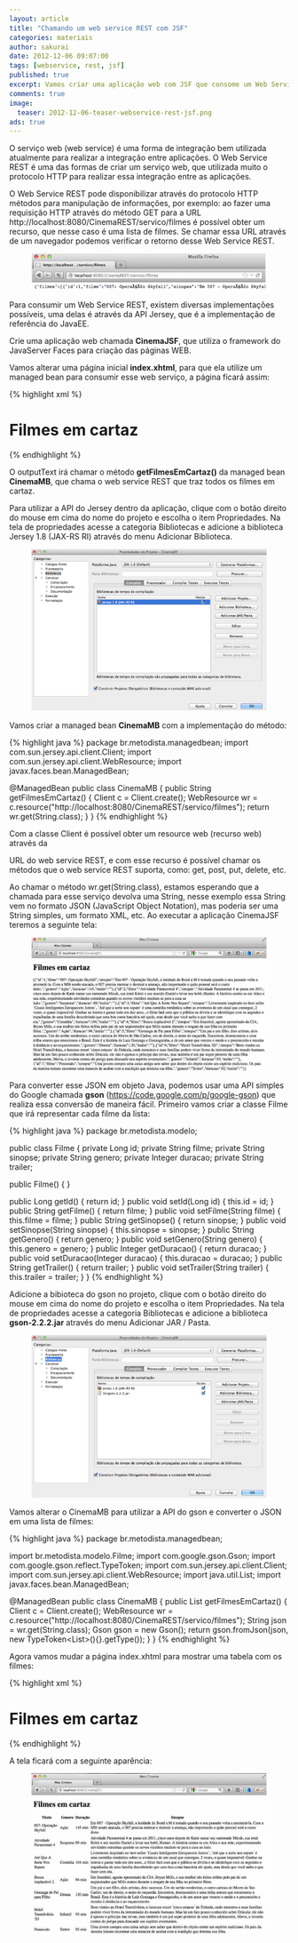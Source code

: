 ```yaml
---
layout: article
title: "Chamando um web service REST com JSF"
categories: materiais
author: sakurai
date: 2012-12-06 09:07:00
tags: [webservice, rest, jsf]
published: true
excerpt: Vamos criar uma aplicação web com JSF que consome um Web Service REST.
comments: true
image:
  teaser: 2012-12-06-teaser-webservice-rest-jsf.png
ads: true
---
```


O serviço web (web service) é uma forma de integração bem utilizada atualmente para realizar a integração entre aplicações. O Web Service REST é uma das formas de criar um serviço web, que utilizada muito o protocolo HTTP para realizar essa integração entre as aplicações.

O Web Service REST pode disponibilizar através do protocolo HTTP métodos para manipulação de informações, por exemplo: ao fazer uma requisição HTTP através do método GET para a URL http://localhost:8080/CinemaREST/servico/filmes é possível obter um recurso, que nesse caso é uma lista de filmes. Se chamar essa URL através de um navegador podemos verificar o retorno desse Web Service REST.

<figure>
    <a href="/images/2012-12-06-webservice-rest-jsf-01.png"><img src="/images/2012-12-06-webservice-rest-jsf-01.png" alt=""></a>
</figure>

Para consumir um Web Service REST, existem diversas implementações possíveis, uma delas é através da API Jersey, que é a implementação de referência do JavaEE.

Crie uma aplicação web chamada **CinemaJSF**, que utiliza o framework do JavaServer Faces para criação das páginas WEB.

Vamos alterar uma página inicial **index.xhtml**, para que ela utilize um managed bean para consumir esse web serviço, a página ficará assim:

{% highlight xml %}
<?xml version='1.0' encoding='UTF-8' ?>
<!DOCTYPE html PUBLIC "-//W3C//DTD XHTML 1.0 Transitional//EN"
"http://www.w3.org/TR/xhtml1/DTD/xhtml1-transitional.dtd">
<html xmlns="http://www.w3.org/1999/xhtml"
      xmlns:h="http://java.sun.com/jsf/html">
  <h:head>
    <title>Meu Cinema</title>
  </h:head>
  <h:body>
    <h1>Filmes em cartaz</h1>
    <h:outputText value="#{cinemaMB.filmesEmCartaz}"/>
  </h:body>
</html>
{% endhighlight %}

O outputText irá chamar o método **getFilmesEmCartaz()** da managed bean **CinemaMB**, que chama o web service REST que traz todos os filmes em cartaz.

Para utilizar a API do Jersey dentro da aplicação, clique com o botão direito do mouse em cima do nome do projeto e escolha o item Propriedades. Na tela de propriedades acesse a categoria Bibliotecas e adicione a biblioteca Jersey 1.8 (JAX-RS RI) através do menu Adicionar Biblioteca.

<figure>
    <a href="/images/2012-12-06-webservice-rest-jsf-02.png"><img src="/images/2012-12-06-webservice-rest-jsf-02.png" alt=""></a>
</figure>

Vamos criar a managed bean **CinemaMB** com a implementação do método:

{% highlight java %}
package br.metodista.managedbean;
import com.sun.jersey.api.client.Client;
import com.sun.jersey.api.client.WebResource;
import javax.faces.bean.ManagedBean;

@ManagedBean
public class CinemaMB {
  public String getFilmesEmCartaz() {
    Client c = Client.create();
    WebResource wr = c.resource("http://localhost:8080/CinemaREST/servico/filmes");
    return wr.get(String.class);
  }
}
{% endhighlight %}

Com a classe Client é possível obter um resource web (recurso web) através da

URL do web service REST, e com esse recurso é possível chamar os métodos que o web service REST suporta, como: get, post, put, delete, etc.

Ao chamar o método wr.get(String.class), estamos esperando que a chamada para esse serviço devolva uma String, nesse exemplo essa String vem no formato JSON (JavaScript Object Notation), mas poderia ser uma String simples, um formato XML, etc. Ao executar a aplicação CinemaJSF teremos a seguinte tela:

<figure>
    <a href="/images/2012-12-06-webservice-rest-jsf-03.png"><img src="/images/2012-12-06-webservice-rest-jsf-03.png" alt=""></a>
</figure>

Para converter esse JSON em objeto Java, podemos usar uma API simples do Google chamada **gson** (https://code.google.com/p/google-gson) que realiza essa conversão de maneira fácil. Primeiro vamos criar a classe Filme que irá representar cada filme da lista:

{% highlight java %}
package br.metodista.modelo;

public class Filme {
  private Long id;
  private String filme;
  private String sinopse;
  private String genero;
  private Integer duracao;
  private String trailer;

  public Filme() {
  }

  public Long getId() {
    return id;
  }
  public void setId(Long id) {
    this.id = id;
  }
  public String getFilme() {
    return filme;
  }
  public void setFilme(String filme) {
    this.filme = filme;
  }
  public String getSinopse() {
    return sinopse;
  }
  public void setSinopse(String sinopse) {
    this.sinopse = sinopse;
  }
  public String getGenero() {
    return genero;
  }
  public void setGenero(String genero) {
    this.genero = genero;
  }
  public Integer getDuracao() {
    return duracao;
  }
  public void setDuracao(Integer duracao) {
    this.duracao = duracao;
  }
  public String getTrailer() {
    return trailer;
  }
  public void setTrailer(String trailer) {
    this.trailer = trailer;
  }
}
{% endhighlight %}

Adicione a bibioteca do gson no projeto, clique com o botão direito do mouse em cima do nome do projeto e escolha o item Propriedades. Na tela de propriedades acesse a categoria Bibliotecas e adicione a biblioteca **gson-2.2.2.jar** através do menu Adicionar JAR / Pasta.

<figure>
    <a href="/images/2012-12-06-webservice-rest-jsf-04.png"><img src="/images/2012-12-06-webservice-rest-jsf-04.png" alt=""></a>
</figure>

Vamos alterar o CinemaMB para utilizar a API do gson e converter o JSON em uma lista de filmes:

{% highlight java %}
package br.metodista.managedbean;

import br.metodista.modelo.Filme;
import com.google.gson.Gson;
import com.google.gson.reflect.TypeToken;
import com.sun.jersey.api.client.Client;
import com.sun.jersey.api.client.WebResource;
import java.util.List;
import javax.faces.bean.ManagedBean;

@ManagedBean
public class CinemaMB {
  public List<Filme> getFilmesEmCartaz() {
    Client c = Client.create();
    WebResource wr = c.resource("http://localhost:8080/CinemaREST/servico/filmes");
    String json = wr.get(String.class);
    Gson gson = new Gson();
    return gson.fromJson(json, new TypeToken<List<Filme>>(){}.getType());
  }
}
{% endhighlight %}

Agora vamos mudar a página index.xhtml para mostrar uma tabela com os filmes:

{% highlight xml %}
<?xml version='1.0' encoding='UTF-8' ?>
<!DOCTYPE html PUBLIC "-//W3C//DTD XHTML 1.0 Transitional//EN"
"http://www.w3.org/TR/xhtml1/DTD/xhtml1-transitional.dtd">
<html xmlns="http://www.w3.org/1999/xhtml"
      xmlns:h="http://java.sun.com/jsf/html"
      xmlns:f="http://java.sun.com/jsf/core">
  <h:head>
    <title>Meu Cinema</title>
  </h:head>
  <h:body>
    <h1>Filmes em cartaz</h1>
    <h:outputText value=""/>
    <h:dataTable value="#{cinemaMB.filmesEmCartaz}" var="f" width="100%">
      <h:column>
        <f:facet name="header">
          <h:outputText value="Titulo"/>
        </f:facet>
        <h:outputText value="#{f.filme}"/>
      </h:column>
      <h:column>
        <f:facet name="header">
          <h:outputText value="Genero"/>
        </f:facet>
        <h:outputText value="#{f.genero}"/>
      </h:column>
      <h:column>
        <f:facet name="header">
          <h:outputText value="Duração"/>
        </f:facet>
        <h:outputText value="#{f.duracao} min"/>
      </h:column>
      <h:column>
        <f:facet name="header">
          <h:outputText value="Sinopse"/>
        </f:facet>
        <h:outputText value="#{f.sinopse}"/>
      </h:column>
    </h:dataTable>
  </h:body>
</html>
{% endhighlight %}

A tela ficará com a seguinte aparência:

<figure>
    <a href="/images/2012-12-06-webservice-rest-jsf-05.png"><img src="/images/2012-12-06-webservice-rest-jsf-05.png" alt=""></a>
</figure>
